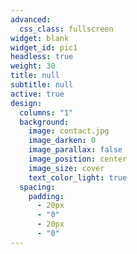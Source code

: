 ```yaml
---
advanced:
  css_class: fullscreen
widget: blank
widget_id: pic1
headless: true
weight: 30
title: null
subtitle: null
active: true
design:
  columns: "1"
  background:
    image: contact.jpg
    image_darken: 0
    image_parallax: false
    image_position: center
    image_size: cover
    text_color_light: true
  spacing:
    padding:
      - 20px
      - "0"
      - 20px
      - "0"
---
```

